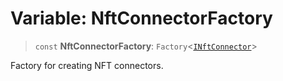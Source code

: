 # Variable: NftConnectorFactory

> `const` **NftConnectorFactory**: `Factory`\<[`INftConnector`](../interfaces/INftConnector.md)\>

Factory for creating NFT connectors.
